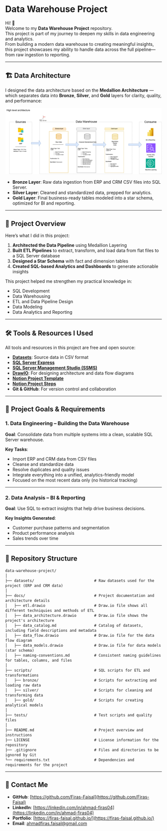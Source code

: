 # Data Warehouse Project

Hi! 👋  
Welcome to my **Data Warehouse Project** repository.  
This project is part of my journey to deepen my skills in data engineering and analytics.  
From building a modern data warehouse to creating meaningful insights, this project showcases my ability to handle data across the full pipeline—from raw ingestion to reporting.

---

## 🏗️ Data Architecture

I designed the data architecture based on the **Medallion Architecture** — which separates data into **Bronze**, **Silver**, and **Gold** layers for clarity, quality, and performance:

![Data Architecture](docs/data_architecture.png)

- **Bronze Layer**: Raw data ingestion from ERP and CRM CSV files into SQL Server.
- **Silver Layer**: Cleaned and standardized data, prepped for analytics.
- **Gold Layer**: Final business-ready tables modeled into a star schema, optimized for BI and reporting.

---

## 📖 Project Overview

Here’s what I did in this project:

1. **Architected the Data Pipeline** using Medallion Layering  
2. **Built ETL Pipelines** to extract, transform, and load data from flat files to a SQL Server database  
3. **Designed a Star Schema** with fact and dimension tables  
4. **Created SQL-based Analytics and Dashboards** to generate actionable insights  

This project helped me strengthen my practical knowledge in:

- SQL Development  
- Data Warehousing  
- ETL and Data Pipeline Design  
- Data Modeling  
- Data Analytics and Reporting  

---

## 🛠️ Tools & Resources I Used

All tools and resources in this project are free and open source:

- **[Datasets](datasets/)**: Source data in CSV format  
- **[SQL Server Express](https://www.microsoft.com/en-us/sql-server/sql-server-downloads)**  
- **[SQL Server Management Studio (SSMS)](https://learn.microsoft.com/en-us/sql/ssms/download-sql-server-management-studio-ssms?view=sql-server-ver16)**  
- **[DrawIO](https://www.drawio.com/)**: For designing architecture and data flow diagrams  
- **[Notion Project Template](https://www.notion.com/templates/sql-data-warehouse-project)**  
- **[Notion Project Steps](https://thankful-pangolin-2ca.notion.site/SQL-Data-Warehouse-Project-16ed041640ef80489667cfe2f380b269?pvs=4)**  
- **Git & GitHub**: For version control and collaboration  

---

## 🚀 Project Goals & Requirements

### 1. Data Engineering – Building the Data Warehouse

**Goal**: Consolidate data from multiple systems into a clean, scalable SQL Server warehouse.

**Key Tasks**:
- Import ERP and CRM data from CSV files  
- Cleanse and standardize data  
- Resolve duplicates and quality issues  
- Integrate everything into a unified, analytics-friendly model  
- Focused on the most recent data only (no historical tracking)  

---

### 2. Data Analysis – BI & Reporting

**Goal**: Use SQL to extract insights that help drive business decisions.

**Key Insights Generated**:
- Customer purchase patterns and segmentation  
- Product performance analysis  
- Sales trends over time  


---

## 📂 Repository Structure
```
data-warehouse-project/
│
├── datasets/                           # Raw datasets used for the project (ERP and CRM data)
│
├── docs/                               # Project documentation and architecture details
│   ├── etl.drawio                      # Draw.io file shows all different techniquies and methods of ETL
│   ├── data_architecture.drawio        # Draw.io file shows the project's architecture
│   ├── data_catalog.md                 # Catalog of datasets, including field descriptions and metadata
│   ├── data_flow.drawio                # Draw.io file for the data flow diagram
│   ├── data_models.drawio              # Draw.io file for data models (star schema)
│   ├── naming-conventions.md           # Consistent naming guidelines for tables, columns, and files
│
├── scripts/                            # SQL scripts for ETL and transformations
│   ├── bronze/                         # Scripts for extracting and loading raw data
│   ├── silver/                         # Scripts for cleaning and transforming data
│   ├── gold/                           # Scripts for creating analytical models
│
├── tests/                              # Test scripts and quality files
│
├── README.md                           # Project overview and instructions
├── LICENSE                             # License information for the repository
├── .gitignore                          # Files and directories to be ignored by Git
└── requirements.txt                    # Dependencies and requirements for the project
```


---

## 📧 Contact Me

- **GitHub**: [https://github.com/Firas-Faisal](https://github.com/Firas-Faisal)  
- **LinkedIn**: [https://linkedin.com/in/ahmad-firas04](https://linkedin.com/in/ahmad-firas04)  
- **Portfolio**: [https://firas-faisal.github.io/](https://firas-faisal.github.io/)  
- **Email**: ahmadfiras.faisal@gmail.com
